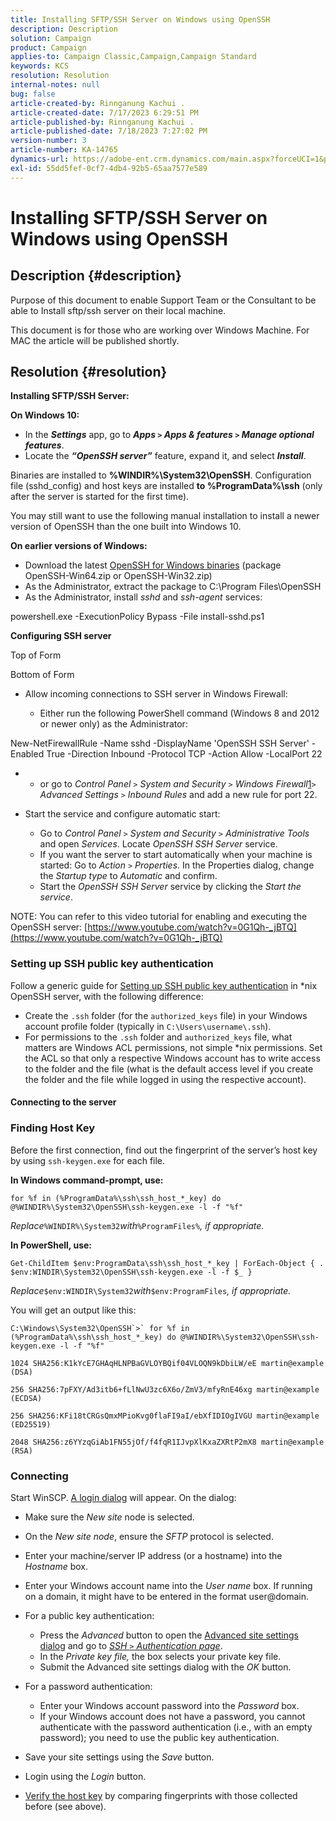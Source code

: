 ```yaml
---
title: Installing SFTP/SSH Server on Windows using OpenSSH
description: Description
solution: Campaign
product: Campaign
applies-to: Campaign Classic,Campaign,Campaign Standard
keywords: KCS
resolution: Resolution
internal-notes: null
bug: false
article-created-by: Rinnganung Kachui .
article-created-date: 7/17/2023 6:29:51 PM
article-published-by: Rinnganung Kachui .
article-published-date: 7/18/2023 7:27:02 PM
version-number: 3
article-number: KA-14765
dynamics-url: https://adobe-ent.crm.dynamics.com/main.aspx?forceUCI=1&pagetype=entityrecord&etn=knowledgearticle&id=d87df7e8-cf24-ee11-9cbd-6045bd0065f9
exl-id: 55dd5fef-0cf7-4db4-92b5-65aa7577e589
---
```

# Installing SFTP/SSH Server on Windows using OpenSSH

## Description {#description}


Purpose of this document to enable Support Team or the Consultant to be able to Install sftp/ssh server on their local machine.

This document is for those who are working over Windows Machine. For MAC the article will be published shortly.


## Resolution {#resolution}


<b>Installing SFTP/SSH Server:</b>

<b>On Windows 10:</b>

- In the <b>*Settings</b>* app, go to <b>*Apps `>`  Apps & features `>`  Manage optional features</b>*.
- Locate the <b>*“OpenSSH server”</b>* feature, expand it, and select <b>*Install</b>*.


Binaries are installed to <b>%WINDIR%\System32\OpenSSH</b>. Configuration file (sshd_config) and host keys are installed <b>to %ProgramData%\ssh</b> (only after the server is started for the first time).

You may still want to use the following manual installation to install a newer version of OpenSSH than the one built into Windows 10.

<b>On earlier versions of Windows:</b>

- Download the latest [OpenSSH for Windows binaries](https://github.com/PowerShell/Win32-OpenSSH/releases "https://github.com/PowerShell/Win32-OpenSSH/releases") (package OpenSSH-Win64.zip or OpenSSH-Win32.zip)
- As the Administrator, extract the package to C:\Program Files\OpenSSH
- As the Administrator, install *sshd* and *ssh-agent* services:


powershell.exe -ExecutionPolicy Bypass -File install-sshd.ps1



<b>Configuring SSH server</b>

Top of Form

Bottom of Form

- Allow incoming connections to SSH server in Windows Firewall:

    - Either run the following PowerShell command (Windows 8 and 2012 or newer only) as the Administrator:


New-NetFirewallRule -Name sshd -DisplayName 'OpenSSH SSH Server' -Enabled True -Direction Inbound -Protocol TCP -Action Allow -LocalPort 22

- - or go to *Control Panel `>`  System and Security `>`  Windows Firewall*[1](https://winscp.net/eng/docs/guide_windows_openssh_server#fn1)*`>`  Advanced Settings `>`  Inbound Rules* and add a new rule for port 22.
- Start the service and configure automatic start:

    - Go to *Control Panel `>`  System and Security `>`  Administrative Tools* and open *Services*. Locate *OpenSSH SSH Server* service.
    - If you want the server to start automatically when your machine is started: Go to *Action `>`  Properties*. In the Properties dialog, change the *Startup type* to *Automatic* and confirm.
    - Start the *OpenSSH SSH Server* service by clicking the *Start the service*.


NOTE: You can refer to this video tutorial for enabling and executing the OpenSSH server: [https://www.youtube.com/watch?v=0G1Qh-_jBTQ](https://www.youtube.com/watch?v=0G1Qh-_jBTQ)





### Setting up SSH public key authentication



Follow a generic guide for [Setting up SSH public key authentication](https://winscp.net/eng/docs/guide_public_key) in \*nix OpenSSH server, with the following difference:

- Create the `.ssh` folder (for the `authorized_keys` file) in your Windows account profile folder (typically in `C:\Users\username\.ssh`).
- For permissions to the `.ssh` folder and `authorized_keys` file, what matters are Windows ACL permissions, not simple \*nix permissions. Set the ACL so that only a respective Windows account has to write access to the folder and the file (what is the default access level if you create the folder and the file while logged in using the respective account).




#### Connecting to the server



### <b>Finding Host Key</b>

Before the first connection, find out the fingerprint of the server’s host key by using `ssh-keygen.exe` for each file.

<b>In Windows command-prompt, use: </b>


```
for %f in (%ProgramData%\ssh\ssh_host_*_key) do @%WINDIR%\System32\OpenSSH\ssh-keygen.exe -l -f "%f"
```


*Replace*`%WINDIR%\System32`*with*`%ProgramFiles%`*, if appropriate.*

<b>In PowerShell, use: </b>


```
Get-ChildItem $env:ProgramData\ssh\ssh_host_*_key | ForEach-Object { . $env:WINDIR\System32\OpenSSH\ssh-keygen.exe -l -f $_ }
```


*Replace*`$env:WINDIR\System32`*with*`$env:ProgramFiles`*, if appropriate.*

You will get an output like this:


```
C:\Windows\System32\OpenSSH`>` for %f in (%ProgramData%\ssh\ssh_host_*_key) do @%WINDIR%\System32\OpenSSH\ssh-keygen.exe -l -f "%f"
```



```
1024 SHA256:K1kYcE7GHAqHLNPBaGVLOYBQif04VLOQN9kDbiLW/eE martin@example (DSA)
```



```
256 SHA256:7pFXY/Ad3itb6+fLlNwU3zc6X6o/ZmV3/mfyRnE46xg martin@example (ECDSA)
```



```
256 SHA256:KFi18tCRGsQmxMPioKvg0flaFI9aI/ebXfIDIOgIVGU martin@example (ED25519)
```



```
2048 SHA256:z6YYzqGiAb1FN55jOf/f4fqR1IJvpXlKxaZXRtP2mX8 martin@example (RSA)
```




### Connecting



Start WinSCP. [A login dialog](https://winscp.net/eng/docs/ui_login) will appear. On the dialog:

- Make sure the *New site* node is selected.
- On the *New site node*, ensure the *SFTP* protocol is selected.
- Enter your machine/server IP address (or a hostname) into the *Hostname* box.
- Enter your Windows account name into the *User name* box. If running on a domain, it might have to be entered in the format user@domain.
- For a public key authentication:

    - Press the *Advanced* button to open the [Advanced site settings dialog](https://winscp.net/eng/docs/ui_login_advanced) and go to *[SSH `>`  Authentication page](https://winscp.net/eng/docs/ui_login_authentication)*.
    - In the *Private key file,* the box selects your private key file.
    - Submit the Advanced site settings dialog with the *OK* button.
- For a password authentication:

    - Enter your Windows account password into the *Password* box.
    - If your Windows account does not have a password, you cannot authenticate with the password authentication (i.e., with an empty password); you need to use the public key authentication.
- Save your site settings using the *Save* button.
- Login using the *Login* button.
- [Verify the host key](https://winscp.net/eng/docs/ssh_verifying_the_host_key) by comparing fingerprints with those collected before (see above).
